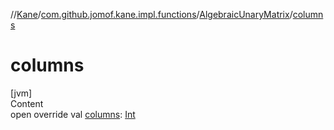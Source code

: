 //[Kane](../../index.md)/[com.github.jomof.kane.impl.functions](../index.md)/[AlgebraicUnaryMatrix](index.md)/[columns](columns.md)



# columns  
[jvm]  
Content  
open override val [columns](columns.md): [Int](https://kotlinlang.org/api/latest/jvm/stdlib/kotlin/-int/index.html)  



